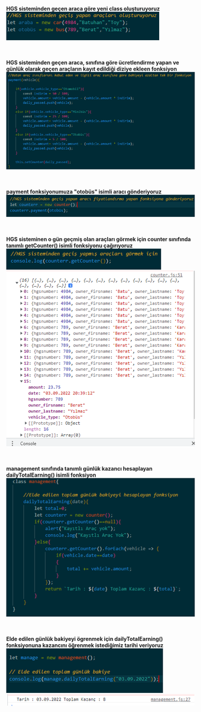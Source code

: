 **HGS sisteminden geçen araca göre yeni class oluşturuyoruz**<br>
![](ss1.PNG)<br><br><br>



**HGS sisteminden geçen araca, sınıfına göre ücretlendirme yapan ve günlük olarak geçen araçların kayıt edildiği diziye ekleen fonksiyon**<br>
![](ss3.PNG)<br><br><br>



**payment fonksiyonumuza "otobüs" isimli aracı gönderiyoruz**<br>
![](ss2.PNG)<br><br><br>



**HGS sisteminen o gün geçmiş olan araçları görmek için counter sınıfında tanımlı getCounter() isimli fonksiyonu çağırıyoruz**<br>
![](ss4.PNG)<br>
![](ss5.PNG)<br><br><br>


**management sınıfında tanımlı günlük kazancı hesaplayan dailyTotalEarning() isimli fonksiyon**<br>
![](ss6.PNG)<br><br><br>


**Elde edilen günlük bakiyeyi ögrenmek için dailyTotalEarning() fonksiyonuna kazancını öğrenmek istediğimiz tarihi veriyoruz**<br>
![](ss7.PNG)<br>
![](ss8.PNG)
